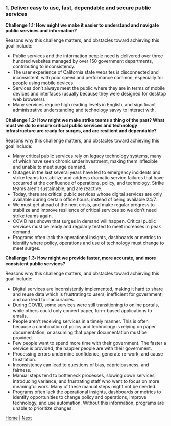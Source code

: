 ### 1. Deliver easy to use, fast, dependable and secure public services
 **Challenge 1.1: How might we make it easier to understand and navigate public services and information?**
 
 Reasons why this challenge matters, and obstacles toward achieving this goal include:

 - Public services and the information people need is delivered over three hundred websites managed by over 150 government departments, contributing to inconsistency. 
 - The user experience of California state websites is disconnected and inconsistent, with poor speed and performance common, especially for people using mobile devices.
 - Services don’t always meet the public where they are in terms of mobile devices and interfaces (usually because they were designed for desktop web browsers).
 - Many services require high reading levels in English, and significant administrative understanding and technology savvy to interact with.

 **Challenge 1.2: How might we make strike teams a thing of the past? What must we do to ensure critical public services and technology infrastructure are ready for surges, and are resilient and dependable?** 

Reasons why this challenge matters, and obstacles toward achieving this goal include:

 - Many critical public services rely on legacy technology systems, many of which have seen chronic underinvestment, making them inflexible and unable to meet surge demand.
 - Outages in the last several years have led to emergency incidents and strike teams to stabilize and address dramatic service failures that have occurred at the confluence of operations, policy, and technology. Strike teams aren’t sustainable, and are reactive. 
 - Today, there are critical public services whose digital services are only available during certain office hours, instead of being available 24/7. 
 - We must get ahead of the next crisis, and make regular progress to stabilize and improve resilience of critical services so we don’t need strike teams again.
 - COVID has shown that surges in demand will happen. Critical public services must be ready and regularly tested to meet increases in peak demand.   
 - Programs often lack the operational insights, dashboards or metrics to identify where policy, operations and use of technology must change to meet surges. 

 **Challenge 1.3: How might we provide faster, more accurate, and more consistent public services?**
 
 Reasons why this challenge matters, and obstacles toward achieving this goal include: 

 - Digital services are inconsistently implemented, making it hard to share and reuse data which is frustrating to users, inefficient for government, and can lead to inaccuracies.
 - During COVID, some services were still transitioning to online portals, while others could only convert paper, form-based applications to emails.
 - People aren’t receiving services in a timely manner. This is often because a combination of policy and technology is relying on paper documentation, or assuming that paper documentation must be provided. 
 - Few people want to spend more time with their government. The faster a service is provided, the happier people are with their government. 
 - Processing errors undermine confidence, generate re-work, and cause frustration. 
 - Inconsistency can lead to questions of bias, capriciousness, and fairness. 
 - Manual steps tend to bottleneck processes, slowing down services, introducing variance, and frustrating staff who want to focus on more meaningful work. Many of these manual steps might not be needed. 
 - Programs often lack the operational insights, dashboards or metrics to identify opportunities to change policy and operations, improve technology, and use automation. Without this information, programs are unable to prioritize changes.
 
[Home](/index.md) | [Next](/challenge/two.md)